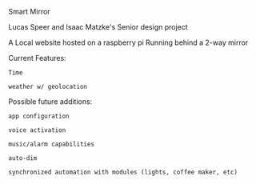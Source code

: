 Smart Mirror

Lucas Speer and Isaac Matzke's Senior design project

A Local website hosted on a raspberry pi Running behind a 2-way mirror

Current Features:	

    Time
    
    weather w/ geolocation

Possible future additions:

    app configuration
    
    voice activation
    
    music/alarm capabilities
    
    auto-dim
    
    synchronized automation with modules (lights, coffee maker, etc)
